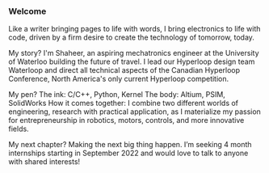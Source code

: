 ### Welcome
Like a writer bringing pages to life with words, I bring electronics to life with code, driven by a firm desire to create the technology of tomorrow, today.

My story?
I'm Shaheer, an aspiring mechatronics engineer at the University of Waterloo building the future of travel. I lead our Hyperloop design team Waterloop and direct all technical aspects of the Canadian Hyperloop Conference, North America's only current Hyperloop competition.

My pen?
The ink: C/C++, Python, Kernel
The body: Altium, PSIM, SolidWorks
How it comes together: I combine two different worlds of engineering, research with practical application, as I materialize my passion for entrepreneurship in robotics, motors, controls, and more innovative fields.

My next chapter?
Making the next big thing happen. I’m seeking 4 month internships starting in September 2022 and would love to talk to anyone with shared interests!

<!--
**ShaheerRana/ShaheerRana** is a ✨ _special_ ✨ repository because its `README.md` (this file) appears on your GitHub profile.

Here are some ideas to get you started:

- 🔭 I’m currently working on ...
- 🌱 I’m currently learning ...
- 👯 I’m looking to collaborate on ...
- 🤔 I’m looking for help with ...
- 💬 Ask me about ...
- 📫 How to reach me: ...
- 😄 Pronouns: ...
- ⚡ Fun fact: ...
-->
